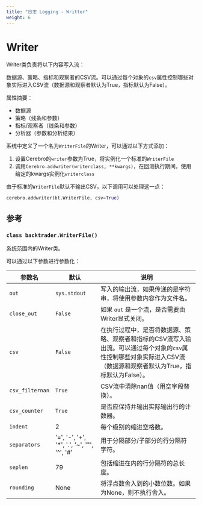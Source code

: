 ```yaml
---
title: "日志 Logging - Writter"
weight: 6
---
```


# Writer

Writer类负责将以下内容写入流：

数据源、策略、指标和观察者的CSV流。可以通过每个对象的`csv`属性控制哪些对象实际进入CSV流（数据源和观察者默认为True，指标默认为False）。

属性摘要：

- 数据源
- 策略（线条和参数）
- 指标/观察者（线条和参数）
- 分析器（参数和分析结果）

系统中定义了一个名为`WriterFile`的Writer，可以通过以下方式添加：

1. 设置Cerebro的`writer`参数为True，将实例化一个标准的`WriterFile`
2. 调用`Cerebro.addwriter(writerclass, **kwargs)`，在回测执行期间，使用给定的kwargs实例化`writerclass`

由于标准的`WriterFile`默认不输出CSV，以下调用可以处理这一点：

```python
cerebro.addwriter(bt.WriterFile, csv=True)
```

## 参考

### `class backtrader.WriterFile()`

系统范围内的Writer类。

可以通过以下参数进行参数化：

参数名          | 默认         | 说明
--------------- | ------------ | ------------------
`out`           | `sys.stdout` | 写入的输出流，如果传递的是字符串，将使用参数内容作为文件名。
`close_out`     | `False`      | 如果 `out` 是一个流，是否需要由Writer显式关闭。
`csv`           | `False`      | 在执行过程中，是否将数据源、策略、观察者和指标的CSV流写入输出流。可以通过每个对象的`csv`属性控制哪些对象实际进入CSV流（数据源和观察者默认为True，指标默认为False）。
`csv_filternan` | `True`       | CSV流中清除nan值（用空字段替换）。
`csv_counter`   | `True`       | 是否应保持并输出实际输出行的计数器。
`indent`        | 2            | 每个级别的缩进空格数。
`separators`    |'=', '-', '+', '*', '.', '~', '"', '^', '#' | 用于分隔部分/子部分的行分隔符字符。
`seplen`        | 79           | 包括缩进在内的行分隔符的总长度。
`rounding`      | None         | 将浮点数舍入到的小数位数。如果为None，则不执行舍入。
